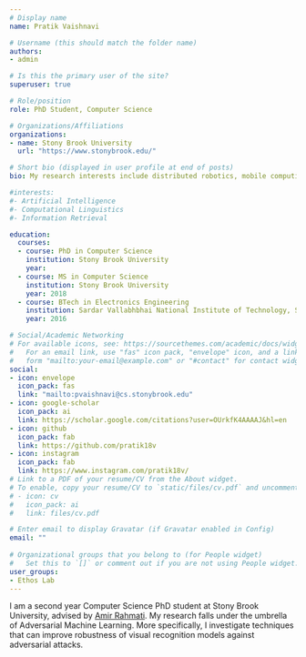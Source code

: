 ```yaml
---
# Display name
name: Pratik Vaishnavi

# Username (this should match the folder name)
authors:
- admin

# Is this the primary user of the site?
superuser: true

# Role/position
role: PhD Student, Computer Science

# Organizations/Affiliations
organizations:
- name: Stony Brook University
  url: "https://www.stonybrook.edu/"

# Short bio (displayed in user profile at end of posts)
bio: My research interests include distributed robotics, mobile computing and programmable matter.

#interests:
#- Artificial Intelligence
#- Computational Linguistics
#- Information Retrieval

education:
  courses:
  - course: PhD in Computer Science
    institution: Stony Brook University
    year:
  - course: MS in Computer Science
    institution: Stony Brook University
    year: 2018
  - course: BTech in Electronics Engineering
    institution: Sardar Vallabhbhai National Institute of Technology, Surat
    year: 2016

# Social/Academic Networking
# For available icons, see: https://sourcethemes.com/academic/docs/widgets/#icons
#   For an email link, use "fas" icon pack, "envelope" icon, and a link in the
#   form "mailto:your-email@example.com" or "#contact" for contact widget.
social:
- icon: envelope
  icon_pack: fas
  link: "mailto:pvaishnavi@cs.stonybrook.edu"
- icon: google-scholar
  icon_pack: ai
  link: https://scholar.google.com/citations?user=OUrkfK4AAAAJ&hl=en
- icon: github
  icon_pack: fab
  link: https://github.com/pratik18v
- icon: instagram
  icon_pack: fab
  link: https://www.instagram.com/pratik18v/
# Link to a PDF of your resume/CV from the About widget.
# To enable, copy your resume/CV to `static/files/cv.pdf` and uncomment the lines below.  
# - icon: cv
#   icon_pack: ai
#   link: files/cv.pdf

# Enter email to display Gravatar (if Gravatar enabled in Config)
email: ""
  
# Organizational groups that you belong to (for People widget)
#   Set this to `[]` or comment out if you are not using People widget.  
user_groups:
- Ethos Lab
---
```


I am a second year Computer Science PhD student at Stony Brook University, advised by [Amir Rahmati](https://amir.rahmati.com/). My research falls under the umbrella of Adversarial Machine Learning. More specifically, I investigate techniques that can improve robustness of visual recognition models against adversarial attacks.
